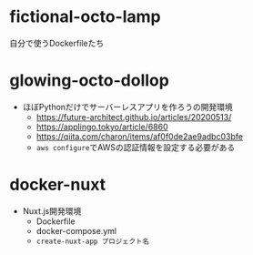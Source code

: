 # fictional-octo-lamp
自分で使うDockerfileたち

# glowing-octo-dollop
- ほぼPythonだけでサーバーレスアプリを作ろうの開発環境
  - https://future-architect.github.io/articles/20200513/
  - https://applingo.tokyo/article/6860
  - https://qiita.com/charon/items/af0f0de2ae9adbc03bfe
  - `aws configure`でAWSの認証情報を設定する必要がある

# docker-nuxt
- Nuxt.js開発環境
  - Dockerfile
  - docker-compose.yml
  - `create-nuxt-app プロジェクト名`
